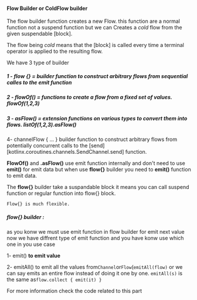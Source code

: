 #### Flow Builder or ColdFlow builder

The flow builder function creates a new Flow. this function are a normal function not a suspend
function but we can Creates a _cold_ flow from the given suspendable [block].

The flow being _cold_ means that the [block] is called every time a terminal operator is applied to
the resulting flow.

We have 3 type of builder

##### 1 - flow {} = builder function to construct arbitrary flows from sequential calles to the emit function

##### 2 - flowOf()  = functions to create a flow from a fixed set of values. flowOf(1,2,3)

##### 3 - asFlow() = extension functions on various types to convert them into flows. listOf(1,2,3).asFlow()

4- channelFlow { ... } builder function to construct arbitrary flows from potentially concurrent
calls to the [send][kotlinx.coroutines.channels.SendChannel.send] function.

**FlowOf()** and **.asFlow()** use emit function internally and don't need to use **emit()** for
emit data but when use **flow{}** builder you need to **emit()** function to emit data.

The **flow{}** builder take a suspandable block it means you can call suspend function or regular
function into flow{} block.

`Flow{} is much flexible.`

##### flow{} builder :

as you konw we must use emit function in flow builder for emit next value
now we have diffrent type of emit function and you have konw use which one in you use case

1- emit()    **to emit value**

2- emitAll()  to emit all the values from`Channel`or`Flow`(`emitAll(flow)`  or we can say emits an
entire flow instead of doing it one by one. `emitAll(s)` is the same as`flow.collect { emit(it) }`

For more information check the code related to this part
